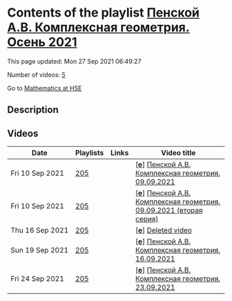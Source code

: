 # Contents of the playlist [Пенской А.В. Комплексная геометрия. Осень 2021](https://www.youtube.com/playlist?list=PLq3E5oubNNoDhEeWpyrksAc37fafGJZKU)

This page updated: Mon 27 Sep 2021 06:49:27

Number of videos: [5](#videos)

Go to [Mathematics at HSE](../README.md)

## Description



## Videos

|Date|Playlists|Links|Video title|
|---|---|---|---|
| Fri&nbsp;10&nbsp;Sep&nbsp;2021 | [205](../playlists/205 "Пенской А.В. Комплексная геометрия. Осень 2021") |  | [[**e**](https://studio.youtube.com/video/81z7Qyu_9dU/edit "Edit")] [Пенской А.В. Комплексная геометрия. 09.09.2021](https://www.youtube.com/watch?v=81z7Qyu_9dU&list=PLq3E5oubNNoDhEeWpyrksAc37fafGJZKU) |
| Fri&nbsp;10&nbsp;Sep&nbsp;2021 | [205](../playlists/205 "Пенской А.В. Комплексная геометрия. Осень 2021") |  | [[**e**](https://studio.youtube.com/video/d8XwWz-tqHI/edit "Edit")] [Пенской А.В. Комплексная геометрия. 09.09.2021 (вторая серия)](https://www.youtube.com/watch?v=d8XwWz-tqHI&list=PLq3E5oubNNoDhEeWpyrksAc37fafGJZKU) |
| Thu&nbsp;16&nbsp;Sep&nbsp;2021 | [205](../playlists/205 "Пенской А.В. Комплексная геометрия. Осень 2021") |  | [[**e**](https://studio.youtube.com/video/qPZUp-vPoYE/edit "Edit")] [Deleted video](https://www.youtube.com/watch?v=qPZUp-vPoYE&list=PLq3E5oubNNoDhEeWpyrksAc37fafGJZKU "This video is unavailable.") |
| Sun&nbsp;19&nbsp;Sep&nbsp;2021 | [205](../playlists/205 "Пенской А.В. Комплексная геометрия. Осень 2021") |  | [[**e**](https://studio.youtube.com/video/N1aOHiuZ3Cg/edit "Edit")] [Пенской А.В. Комплексная геометрия. 16.09.2021](https://www.youtube.com/watch?v=N1aOHiuZ3Cg&list=PLq3E5oubNNoDhEeWpyrksAc37fafGJZKU) |
| Fri&nbsp;24&nbsp;Sep&nbsp;2021 | [205](../playlists/205 "Пенской А.В. Комплексная геометрия. Осень 2021") |  | [[**e**](https://studio.youtube.com/video/IVYsv6twqVs/edit "Edit")] [Пенской А.В. Комплексная геометрия. 23.09.2021](https://www.youtube.com/watch?v=IVYsv6twqVs&list=PLq3E5oubNNoDhEeWpyrksAc37fafGJZKU) |
